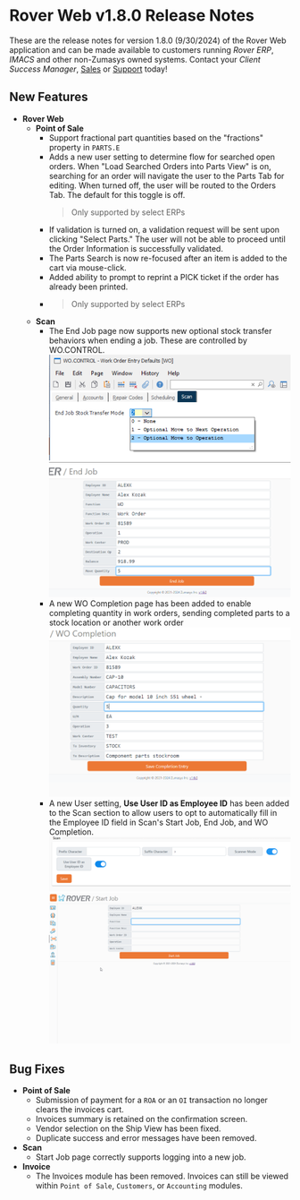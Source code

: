 # Rover Web v1.8.0 Release Notes

<badge text= "Version 1.8.0" vertical="middle" />

<PageHeader />

These are the release notes for version 1.8.0 (9/30/2024) of the Rover Web application and can be made available to customers running _Rover ERP_, _IMACS_ and other non-Zumasys owned systems. Contact your _Client Success Manager_, [Sales](mailto:sales@zumasys.com?subject=Rover%20Web%20v1.8.0) or [Support](mailto:help@zumasys.com?subject=Rover%20Web%20v1.8.0) today!

## New Features

- **Rover Web**
  - **Point of Sale**
    - Support fractional part quantities based on the "fractions" property in `PARTS.E`
    - Adds a new user setting to determine flow for searched open orders. When "Load Searched Orders into Parts View" is on, searching for an order will navigate the user to the Parts Tab for editing. When turned off, the user will be routed to the Orders Tab. The default for this toggle is off.
        > Only supported by select ERPs
    - If validation is turned on, a validation request will be sent upon clicking "Select Parts." The user will not be able to proceed until the Order Information is successfully validated.
    - The Parts Search is now re-focused after an item is added to the cart via mouse-click.
    - Added ability to prompt to reprint a PICK ticket if the order has already been printed.
    - > Only supported by select ERPs
  - **Scan**
    - The End Job page now supports new optional stock transfer behaviors when ending a job. These are controlled by WO.CONTROL.
    ![WO.CONTROL End Job Stock Transfer Behaviors](./wo-control.png)
    ![End Job Stock Transfer](./end-job.png)
    - A new WO Completion page has been added to enable completing quantity in work orders, sending completed parts to a stock location or another work order
    ![WO Completion](./wo-completion.png)
    - A new User setting, **Use User ID as Employee ID** has been added to the Scan section to allow users to opt to automatically fill in the Employee ID field in Scan's Start Job, End Job, and WO Completion.
     ![User ID as Employee ID Setting](./user-id-as-employee-id.png)
     ![Autofilling Employee ID](./default-employee-id.gif)


## Bug Fixes

- **Point of Sale**
  - Submission of payment for a `ROA` or an `OI` transaction no longer clears the invoices cart.
  - Invoices summary is retained on the confirmation screen.
  - Vendor selection on the Ship View has been fixed.
  - Duplicate success and error messages have been removed.
- **Scan**
  - Start Job page correctly supports logging into a new job.
- **Invoice**
  - The Invoices module has been removed. Invoices can still be viewed within `Point of Sale`, `Customers`, or `Accounting` modules.

<PageFooter />
